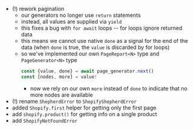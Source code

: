 
- (!) rework pagination
  - our generators no longer use `return` statements
  - instead, all values are supplied via `yield`
  - this fixes a bug with `for await` loops -- for loops ignore returned data
  - this means we cannot use native `done` as a signal for the end of the data (when `done` is true, the `value` is discarded by for loops)
  - so we've implemented our own `PageReport<N>` type and `PageGenerator<N>` type
    ```ts
    const {value, done} = await page_generator.next()
    const [nodes, more] = value!
    ```
    - now we rely on our own `more` instead of `done` to indicate that no more nodes are available
- (!) rename `ShepherdError` to `ShopifyShepherdError`
- added `Shopify.first` helper for getting only the first page
- add `shopify.product()` for getting info on a single product
- add `ShopifyNotFoundError`

